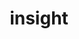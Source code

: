 ---
layout: CAT_insight
title: insight
slug: insight
menu: true
submenu: true
order: 3
description: >
  insight
---